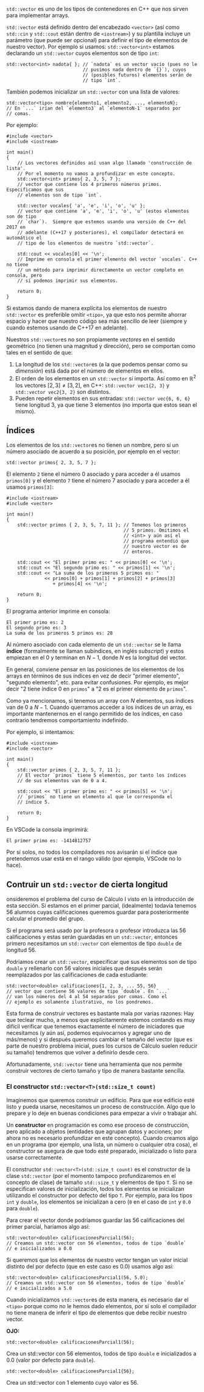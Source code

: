 `std::vector` es uno de los tipos de contenedores en C++ que nos sirven para implementar arrays.

`std::vector` está definido dentro del encabezado `<vector>` (así como `std::cin` y `std::cout` están dentro de `<iostream>`) y su plantilla incluye un parámetro (que puede ser opcional) para definir el tipo de elementos de nuestro vector). Por ejemplo si usamos: `std::vector<int>` estamos declarando un `std::vector` cuyos elementos son de tipo `int`:
```
std::vector<int> nadota{ }; // `nadota` es un vector vacío (pues no le 
                            // pusimos nada dentro de `{}`), cuyos 
                            // (posibles futuros) elementos serán de
                            // tipo `int`.
```

También podemos inicializar un `std::vector` con una lista de valores:
```
std::vector<tipo> nombre{elemento1, elemento2, ..., elementoN};
// En `...` irían del `elemento3` al `elementoN-1` separados por
// comas.
```

Por ejemplo:
```
#include <vector>
#include <iostream>

int main()
{
	// Los vectores definidos así usan algo llamado 'construcción de lista'.
    // Por el momento no vamos a profundizar en este concepto.
	std::vector<int> primos{ 2, 3, 5, 7 }; 
    // vector que contiene los 4 primeros números primos. Especificamos que sus
    // elementos son de tipo `int`.
	
    std::vector vocales{ 'a', 'e', 'i', 'o', 'u' }; 
    // vector que contiene 'a', 'e', 'i', 'o', 'u' (estos elementos son de tipo
    // `char`).  Siempre que estemos usando una versión de C++ del 2017 en 
    // adelante (C++17 y posteriores), el compilador detectará en automático el
    // tipo de los elementos de nuestro `std::vector`.

	std::cout << vocales[0] << '\n'; 
    // Imprime en consola el primer elemento del vector `vocales`. C++ no tiene 
    // un método para imprimir directamente un vector completo en consola, pero 
    // sí podemos imprimir sus elementos.
                                                                          
	return 0;
}
```

Si estamos dando de manera explícita los elementos de nuestro `std::vector` es preferible omitir `<tipo>`, ya que esto nos permite ahorrar espacio y hacer que nuestro código sea más sencillo de leer (siempre y cuando estemos usando de C++17 en adelante).

Nuestros `std::vector`es no son propiamente *vectores* en el sentido geométrico (no tienen una magnitud y dirección), pero se comportan como tales en el sentido de que:
1. La longitud de los `std::vector`es (a la que podemos pensar como su *dimensión*) está dada por el número de elementos en ellos.
2. El orden de los elementos en un `std::vector` sí importa. Así como en $\mathbb{R}^2$ los vectores $[2, 3]\neq[3, 2]$, en C++: `std::vector vec1{2, 3}` y `std::vector vec2{3, 2}` son distintos.
3. Pueden repetir elementos en sus entradas: `std::vector vec{6, 6, 6}` tiene longitud 3, ya que tiene 3 elementos (no importa que estos sean el mismo).

## Índices

Los elementos de los `std::vector`es no tienen un nombre, pero sí un número asociado de acuerdo a su posición, por ejemplo en el vector:
```
std::vector primos{ 2, 3, 5, 7 };
```
El elemento `2` tiene el número 0 asociado y para acceder a él usamos `primos[0]` y el elemento `7` tiene el número 7 asociado y para acceder a él usamos `primos[3]`: 

```
#include <iostream>
#include <vector>

int main()
{
    std::vector primos { 2, 3, 5, 7, 11 }; // Tenemos los primeros
										   // 5 primos. Omitimos el
										   // <int> y aún así el 
										   // programa entendió que
										   // nuestro vector es de 
										   // enteros. 

    std::cout << "El primer primo es: " << primos[0] << '\n';
    std::cout << "El segundo primo es: " << primos[1] << '\n';
    std::cout << "La suma de los primeros 5 primos es: " 
	          << primos[0] + primos[1] + primos[2] + primos[3] 
			     + primos[4] << '\n';

    return 0;
}
```

El programa anterior imprime en consola:
```
El primer primo es: 2
El segundo primo es: 3
La suma de los primeros 5 primos es: 28
```

Al número asociado con cada elemento de un `std::vector` se le llama **índice** (formalmente se llaman subíndices, en inglés *subscript*) y estos empiezan en el $0$ y terminan en $N-1$, donde $N$ es la longitud del vector.

En general, conviene pensar en las posiciones de los elementos de los arrays en términos de sus índices en vez de decir "primer elemento", "segundo elemento", etc. para evitar confusiones. Por ejemplo, es mejor decir "$2$ tiene índice $0$ en `primos`" a "$2$ es el primer elemento de `primos`".

Como ya mencionamos, si tenemos un array con $N$ elementos, sus índices van de $0$ a $N-1$. Cuando querramos acceder a los índices de un array, es importante mantenernos en el rango permitido de los índices, en caso contrario tendremos comportamiento indefinido. 

Por ejemplo, si intentamos:
```
#include <iostream>
#include <vector>

int main()
{
    std::vector primos { 2, 3, 5, 7, 11 }; 
	// El vector `primos` tiene 5 elementos, por tanto los índices
	// de sus elementos van de 0 a 4.

    std::cout << "El primer primo es: " << primos[5] << '\n';
	// `primos` no tiene un elemento al que le corresponda el 
	// índice 5.

    return 0;
}
```

En VSCode la consola imprimirá:
```
El primer primo es: -1414812757
```

Por sí solos, no todos los compiladores nos avisarán si el índice que pretendemos usar está en el rango válido (por ejemplo, VSCode no lo hace).

## Contruir un `std::vector` de cierta longitud

onsideremos el problema del curso de Cálculo I visto en la introducción de esta sección. Si estamos en el primer parcial, (idealmente) todavía tenemos 56 alumnos cuyas calificaciones queremos guardar para posteriormente calcular el promedio del grupo. 

Si el programa será usado por la profesora o profesor introduzca las 56 calificaciones y estas serán guardadas en un `std::vector`, entonces primero necesitamos un `std::vector` con elementos de tipo `double` de longitud 56.

Podríamos crear un `std::vector`, especificar que sus elementos son de tipo `double` y rellenarlo con 56 valores iniciales que después serán reemplazados por las calificaciones de cada estudiante:
```
std::vector<double> calificaciones{1, 2, 3, ... 55, 56}
// vector que contiene 56 valores de tipo `double`. En `...`
// van los números del 4 al 54 separados por comas. Como el
// ejemplo es solamente ilustrativo, no los pondremos.
```

Esta forma de construir vectores es bastante mala por varias razones: Hay que teclear mucho, a menos que explícitamente estemos contando es muy difícil verificar que tenemos exactamente el número de iniciadores que necesitamos (y aún así, podemos equivocarnos y agregar uno de más/menos) y si después queremos cambiar el tamaño del vector (que es parte de nuestro problema inicial, pues los cursos de Cálculo suelen reducir su tamaño) tendremos que volver a definirlo desde cero.

Afortunadamente, `std::vector` tiene una herramienta que nos permite construir vectores de cierto tamaño y tipo de manera bastante sencilla.

### El constructor `std::vector<T>(std::size_t count)`

Imaginemos que queremos construir un edificio. Para que ese edificio esté listo y pueda usarse, necesitamos un proceso de construcción. Algo que lo prepare y lo deje en buenas condiciones para empezar a vivir o trabajar ahí.

Un **constructor** en programación es como ese proceso de construcción, pero aplicado a objetos (entidades que agrupan datos y acciones; por ahora no es necesario profundizar en este concepto). Cuando creamos algo en un programa (por ejemplo, una lista, un número o cualquier otra cosa), el constructor se asegura de que todo esté preparado, inicializado o listo para usarse correctamente.

El constructor `std::vector<T>(std::size_t count)` es el constructor de la clase `std::vector` (por el momento tampoco profundizaremos en el concepto de clase) de tamaño `std::size_t` y elementos de tipo `T`. Si no se especifican valores de inicialización, todos los elementos se inicializan utilizando el constructor por defecto del tipo `T`. Por ejemplo, para los tipos `int` y `double`, los elementos se inicializan a cero (`0`  en el caso de `int` y `0.0` para `double`).

Para crear el vector donde podríamos guardar las 56 calificaciones del primer parcial, haríamos algo así:
```
std::vector<double> calificacionesParcial1(56);
// Creamos un std::vector con 56 elementos, todos de tipo `double`
// e inicializados a 0.0
```

Si queremos que los elementos de nuestro vector tengan un valor inicial distinto del por defecto (que en este caso es 0.0) usamos algo así:
```
std::vector<double> calificacionesParcial1(56, 5.0);
// Creamos un std::vector con 56 elementos, todos de tipo `double`
// e inicializados a 5.0
```

Cuando inicializamos `std::vector`es de esta manera, es necesario dar el `<tipo>` porque como no le hemos dado elementos, por sí solo el compilador no tiene manera de inferir el tipo de elementos que debe recibir nuestro vector.

**OJO:**
```
std::vector<double> calificacionesParcial1(56);
```
Crea un std::vector con 56 elementos, todos de tipo `double` e inicializados a 0.0 (valor por defecto para `double`).

```
std::vector<double> calificacionesParcial1{56};
```
Crea un std::vector con 1 elemento cuyo valor es 56.
